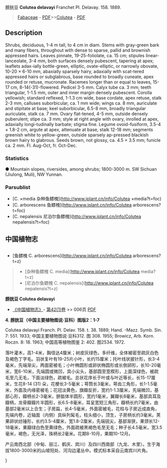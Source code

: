 膀胱豆 **Colutea delavayi** Franchet Pl. Delavay. 158. 1889.

> [Fabaceae](http://www.iplant.cn/info/Fabaceae?t=foc) - [PDF](http://www.iplant.cn/foc/pdf/Fabaceae.pdf)>>[Colutea](http://www.iplant.cn/info/Colutea?t=foc) - [PDF](http://www.iplant.cn/foc/pdf/Colutea.pdf)

## Description

Shrubs, deciduous, 1-4 m tall, to 4 cm in diam. Stems with gray-green bark and many fibers, throughout with dense to sparse, pallid and brownish appressed hairs. Leaves pinnate, 19-25-foliolate, ca. 15 cm; stipules linear-lanceolate, 3-4 mm, both surfaces densely pubescent, tapering at apex; leaflets adax-ially bottle-green, elliptic, ovate-elliptic, or narrowly obovate, 10-20 × 6-10 mm, abaxially sparsely hairy, adaxially with scat-tered appressed hairs or subglabrous, base rounded to broadly cuneate, apex rounded or retuse, mucronate. Racemes longer than or equal to leaves, 15-17 cm, 8-14(-31)-flowered. Pedicel 3-5 mm. Calyx tube ca. 3 mm; teeth triangular, 1-1.5 mm, outer and inner margin densely pubescent. Corolla yellowish; standard reflexed, 1-1.3 cm wide, base cordate, apex retuse, stalk 2-3 mm, calluses suborbicular, ca. 1 mm wide; wings ca. 8 mm, auriculate and stipitate at base; keel suborbicular, 6.5-8 mm, broadly triangular auriculate, stalk ca. 7 mm. Ovary flat-tened, 4-5 mm, outside densely puberulent; stipe ca. 3 mm; style at right angle with ovary, inrolled at apex, adaxially longi-tudinally barbate; stigma fine. Legume ovoid-fusiform, 3.5-4 × 1.8-2 cm, argute at apex, attenuate at base, stalk 12-18 mm; segments greenish white to yellow-green, outside sparsely ap-pressed blackish brown hairy to glabrous. Seeds brown, not glossy, ca. 4.5 × 3.5 mm; funicle ca. 2 mm. Fl. Aug-Oct, fr. Oct-Dec.

### Statistics
● Mountain slopes, riversides, among shrubs; 1800-3000 m. SW Sichuan (Jiulong, Muli), NW Yunnan.

### Parsublist

* [C.  ×media  杂种鱼鳔槐](http://www.iplant.cn/info/Colutea ×media?t=foc)
* [C.  arborescens  鱼鳔槐](http://www.iplant.cn/info/Colutea arborescens?t=foc)
* [C.  nepalensis  尼泊尔鱼鳔槐](http://www.iplant.cn/info/Colutea nepalensis?t=foc)

## 中国植物志

## 
* [鱼鳔槐  C.  arborescens](http://www.iplant.cn/info/Colutea arborescens?t=z)
> * [杂种鱼鳔槐  C.  media](http://www.iplant.cn/info/Colutea media?t=z)
> * [尼泊尔鱼鳔槐  C.  nepalensis](http://www.iplant.cn/info/Colutea nepalensis?t=z)

**膀胱豆 Colutea delavayi**

* [《中国植物志》](http://www.iplant.cn/frps)- [第42(1)卷](http://www.iplant.cn/frps/vol/42(1)) >> 006页 [PDF](http://www.iplant.cn/frps/pdf/42(1)/006.PDF)

**4. 膀胱豆（中国主要植物图说·豆科）图版2：1-7**

Colutea delavayi Franch. Pl. Delav. 158. t. 38. 1889; Hand. -Mazz. Symb. Sin. 7: 551. 1933; 中国主要植物图说·豆科312. 图 308. 1955; Browicz, Arb. Korn. Roczn. 8: 18. 1963; 中国高等植物图鉴 2: 402. 图2534. 1972.

落叶灌木，高1-4米，胸径达4厘米；树皮灰绿色，多纤维，全体被密至疏灰白色及褐色丁字毛。羽状复叶有19-25片小叶，长约15厘米；托叶线状披针形，长3-4毫米，先端渐尖，两面密被毛；小叶椭圆形或卵状椭圆形或长倒卵形，长10-20毫米，宽6-10米，先端圆或微凹，具小尖头，基部圆至宽楔形，上面深绿色，被疏毛至几无毛，下面淡绿色，疏被毛。总状花序长于叶或与叶近等长，长15-17厘米，生花8-14 (31) 朵，花梗长3-5毫米；萼筒长3毫米，萼齿三角形，长1-1.5毫米，外面及内缘密被毛；花冠淡黄色，旗瓣反折，宽约1-1.3厘米，先端微凹，基部心形，瓣柄长2-3毫米，胼胝体半圆形，宽约1毫米，翼瓣长8毫米，基部具耳及瓣柄，龙骨瓣瓣片半圆形，长6.5-8毫米，耳呈宽短三角形，瓣柄长约7毫米，由基部2毫米以上合生；子房扁，长4-5毫米，外面密被毛，花柱与子房近成直角，先端内卷，近轴面（内侧）具纵列髯毛，柱头细小，顶生，子房柄长约3毫米。荚果卵状纺锤形，长约3.5-4厘米，宽1.8-2厘米，先端锐尖，基部渐狭，果颈长12-18毫米，果瓣绿白色至黄绿色，外面疏被黑褐色毛至无毛；种子长4.5毫米，宽3.5毫米，褐色，无光泽，珠柄长2毫米。花期8-10月，果期10-12月。

产云南西北部（中甸、丽江、鹤庆、宾川）及四川西南部（九龙、木里）。生于海拔1800-3000米的山坡阳处、河沟边灌丛中。模式标本采自云南宾川片角。

}